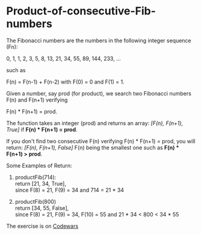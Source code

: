 # Product-of-consecutive-Fib-numbers
The Fibonacci numbers are the numbers in the following integer sequence (Fn):

0, 1, 1, 2, 3, 5, 8, 13, 21, 34, 55, 89, 144, 233, ...

such as

F(n) = F(n-1) + F(n-2) with F(0) = 0 and F(1) = 1.

Given a number, say prod (for product), we search two Fibonacci numbers F(n) and F(n+1) verifying

F(n) * F(n+1) = prod.

The function takes an integer (prod) and returns an array: *[F(n), F(n+1), True]* if **F(n) * F(n+1) = prod**.

If you don't find two consecutive F(n) verifying F(n) * F(n+1) = prod, you will return: *[F(n), F(n+1), False]* 
F(n) being the smallest one such as **F(n) * F(n+1) > prod**.

Some Examples of Return:

1. productFib(714):  
return [21, 34, True],   
since F(8) = 21, F(9) = 34 and 714 = 21 * 34

2. productFib(800)  
return [34, 55, False],  
since F(8) = 21, F(9) = 34, F(10) = 55 and 21 * 34 < 800 < 34 * 55

The exercise is on [Codewars](https://www.codewars.com/kata/5541f58a944b85ce6d00006a)
